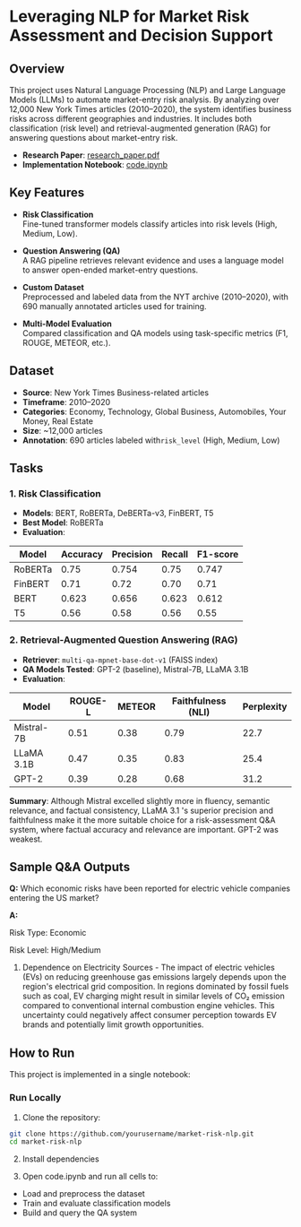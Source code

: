 # Leveraging NLP for Market Risk Assessment and Decision Support

## Overview

This project uses Natural Language Processing (NLP) and Large Language Models (LLMs) to automate market-entry risk analysis. By analyzing over 12,000 New York Times articles (2010–2020), the system identifies business risks across different geographies and industries. It includes both classification (risk level) and retrieval-augmented generation (RAG) for answering questions about market-entry risk.

- **Research Paper**: [research_paper.pdf](./research_paper.pdf)  
- **Implementation Notebook**: [code.ipynb](./code.ipynb)

## Key Features

- **Risk Classification**  
  Fine-tuned transformer models classify articles into risk levels (High, Medium, Low).

- **Question Answering (QA)**  
  A RAG pipeline retrieves relevant evidence and uses a language model to answer open-ended market-entry questions.

- **Custom Dataset**  
  Preprocessed and labeled data from the NYT archive (2010–2020), with 690 manually annotated articles used for training.

- **Multi-Model Evaluation**  
  Compared classification and QA models using task-specific metrics (F1, ROUGE, METEOR, etc.).

## Dataset

- **Source**: New York Times Business-related articles  
- **Timeframe**: 2010–2020  
- **Categories**: Economy, Technology, Global Business, Automobiles, Your Money, Real Estate  
- **Size**: ~12,000 articles  
- **Annotation**: 690 articles labeled with`risk_level` (High, Medium, Low)

## Tasks

### 1. Risk Classification

- **Models**: BERT, RoBERTa, DeBERTa-v3, FinBERT, T5
- **Best Model**: RoBERTa
- **Evaluation**:

| Model     | Accuracy | Precision | Recall | F1-score |
|-----------|----------|-----------|--------|----------|
| RoBERTa   | 0.75     | 0.754     | 0.75   | 0.747    |
| FinBERT   | 0.71     | 0.72      | 0.70   | 0.71     |
| BERT      | 0.623    | 0.656     | 0.623  | 0.612    |
| T5        | 0.56     | 0.58      | 0.56   | 0.55     |

### 2. Retrieval-Augmented Question Answering (RAG)

- **Retriever**: `multi-qa-mpnet-base-dot-v1` (FAISS index)  
- **QA Models Tested**: GPT-2 (baseline), Mistral-7B, LLaMA 3.1B  
- **Evaluation**:

| Model       | ROUGE-L | METEOR | Faithfulness (NLI) | Perplexity |
|-------------|---------|--------|---------------------|------------|
| Mistral-7B  | 0.51    | 0.38   | 0.79                | 22.7       |
| LLaMA 3.1B  | 0.47    | 0.35   | 0.83                | 25.4       |
| GPT-2       | 0.39    | 0.28   | 0.68                | 31.2       |

**Summary**: Although Mistral excelled slightly more in fluency, semantic relevance, and factual consistency, LLaMA 3.1 's superior precision and faithfulness make it the more suitable choice for a risk-assessment Q&A system, where factual accuracy and relevance are important. GPT-2 was weakest.

## Sample Q&A Outputs

**Q:** Which economic risks have been reported for electric vehicle companies entering the US market?

**A:** 

Risk Type: Economic

Risk Level: High/Medium

1) Dependence on Electricity Sources - The impact of electric vehicles (EVs) on reducing greenhouse gas emissions largely depends upon the region's electrical grid composition. In regions dominated by fossil fuels such as coal, EV charging might result in similar levels of CO₂ emission compared to conventional internal combustion engine vehicles. This uncertainty could negatively affect consumer perception towards EV brands and potentially limit growth opportunities.

## How to Run

This project is implemented in a single notebook:

### Run Locally

1. Clone the repository:

```bash
git clone https://github.com/yourusername/market-risk-nlp.git
cd market-risk-nlp
```

2. Install dependencies

3. Open code.ipynb and run all cells to:
- Load and preprocess the dataset
- Train and evaluate classification models
- Build and query the QA system
